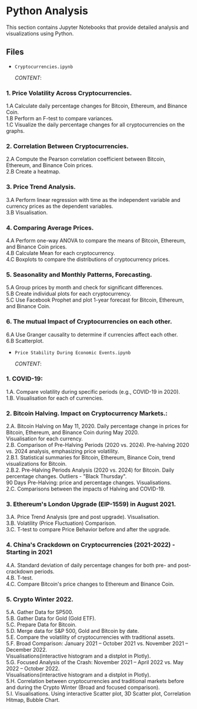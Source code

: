 # Python Analysis

This section contains Jupyter Notebooks that provide detailed analysis and visualizations using Python.   

## Files  

- `Cryptocurrencies.ipynb`
    
  *CONTENT*:
### 1. Price Volatility Across Cryptocurrencies.  
   1.A Calculate daily percentage changes for Bitcoin, Ethereum, and Binance Coin.  
   1.B Perform an F-test to compare variances.  
   1.C Visualize the daily percentage changes for all cryptocurrencies on the graphs.  
### 2. Correlation Between Cryptocurrencies.  
   2.A Compute the Pearson correlation coefficient between Bitcoin, Ethereum, and Binance Coin prices.  
   2.B Create a heatmap.  
### 3. Price Trend Analysis.  
   3.A Perform linear regression with time as the independent variable and currency prices as the dependent variables.  
   3.B Visualisation.  
### 4. Comparing Average Prices.  
   4.A Perform one-way ANOVA to compare the means of Bitcoin, Ethereum, and Binance Coin prices.  
   4.B Calculate Mean for each cryptocurrency.  
   4.C Boxplots to compare the distributions of cryptocurrency prices.  
### 5. Seasonality and Monthly Patterns, Forecasting.  
   5.A Group prices by month and check for significant differences.  
   5.B Create individual plots for each cryptocurrency.  
   5.C Use Facebook Prophet and plot 1-year forecast for Bitcoin, Ethereum, and Binance Coin.  
### 6. The mutual Impact of Cryptocurrencies on each other.  
   6.A Use Granger causality to determine if currencies affect each other.  
   6.B Scatterplot.    
   
- `Price Stability During Economic Events.ipynb`

  *CONTENT*:  
### 1. COVID-19:    
   1.A. Compare volatility during specific periods (e.g., COVID-19 in 2020).  
   1.B. Visualisation for each of currencies.  
### 2. Bitcoin Halving. Impact on Cryptocurrency Markets.:  
   2.A. Bitcoin Halving on May 11, 2020. Daily percentage change in prices for Bitcoin, Ethereum, and Binance Coin during May 2020.  
        Visualisation for each currency.  
   2.B. Comparison of Pre-Halving Periods (2020 vs. 2024). Pre-halving 2020 vs. 2024 analysis, emphasizing price volatility.  
        2.B.1. Statistical summaries for Bitcoin, Ethereum, Binance Coin, trend visualizations for Bitcoin.  
        2.B.2. Pre-Halving Periods Analysis (2020 vs. 2024) for Bitcoin. Daily percentage changes. Outliers - "Black Thursday".  
        90 Days Pre-Halving: price and percentage changes. Visualisations.  
   2.C. Comparisons between the impacts of Halving and COVID-19.  
### 3. Ethereum's London Upgrade (EIP-1559) in August 2021.  
   3.A. Price Trend Analysis (pre and post upgrade). Visualisation.  
   3.B. Volatility (Price Fluctuation) Comparison.  
   3.C. T-test to compare Price Behavior before and after the upgrade.  
### 4. China's Crackdown on Cryptocurrencies (2021-2022) - Starting in 2021  
   4.A. Standard deviation of daily percentage changes for both pre- and post-crackdown periods.  
   4.B. T-test.  
   4.C. Compare Bitcoin's price changes to Ethereum and Binance Coin.  
### 5. Crypto Winter 2022.  
   5.A. Gather Data for SP500.  
   5.B. Gather Data for Gold (Gold ETF).  
   5.C. Prepare Data for Bitcoin.  
   5.D. Merge data for S&P 500, Gold and Bitcoin by date.  
   5.E. Compare the volatility of cryptocurrencies with traditional assets.  
   5.F. Broad Comparison: January 2021 – October 2021 vs. November 2021 – December 2022.   
        Visualisations(interactive histogram and a distplot in Plotly).  
   5.G. Focused Analysis of the Crash: November 2021 – April 2022 vs. May 2022 – October 2022.   
        Visualisations(interactive histogram and a distplot in Plotly).  
   5.H. Correlation between cryptocurrencies and traditional markets before and during the Crypto Winter (Broad and focused comparison).  
   5.I. Visualisations. Using interactive Scatter plot, 3D Scatter plot, Correlation Hitmap, Bubble Chart.   
